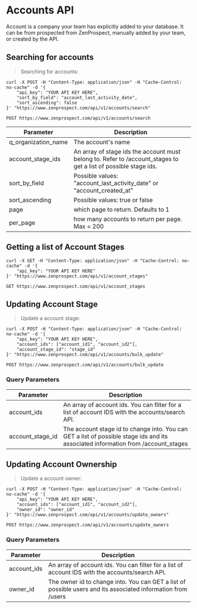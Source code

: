 # Accounts API

Account is a company your team has explicitly added to your database. It can be from prospected from ZenProspect, manually added by your team, or created by the API.


## Searching for accounts

> Searching for accounts:

```shell
curl -X POST -H "Content-Type: application/json" -H "Cache-Control: no-cache" -d '{
    "api_key": "YOUR API KEY HERE",
    "sort_by_field": "account_last_activity_date",
    "sort_ascending": false
}' "https://www.zenprospect.com/api/v1/accounts/search"
```

`POST https://www.zenprospect.com/api/v1/accounts/search`

Parameter | Description
--------- | -----------
q_organization_name | The account's name
account_stage_ids | An array of stage ids the account must belong to. Refer to /account_stages to get a list of possible stage ids.
sort_by_field | Possible values: "account_last_activity_date" or "account_created_at"
sort_ascending | Possible values: true or false
page | which page to return. Defaults to 1
per_page | how many accounts to return per page. Max = 200

## Getting a list of Account Stages

```shell
curl -X GET -H "Content-Type: application/json" -H "Cache-Control: no-cache" -d '{
    "api_key": "YOUR API KEY HERE"
}' "https://www.zenprospect.com/api/v1/account_stages"
```

`GET https://www.zenprospect.com/api/v1/account_stages`


## Updating Account Stage
> Update a account stage:

```shell
curl -X POST -H "Content-Type: application/json" -H "Cache-Control: no-cache" -d '{
    "api_key": "YOUR API KEY HERE",
    "account_ids": ["account_id1", "account_id2"],
    "account_stage_id": "stage_id"
}' "https://www.zenprospect.com/api/v1/accounts/bulk_update"
```

`POST https://www.zenprospect.com/api/v1/accounts/bulk_update`

### Query Parameters

Parameter | Description
--------- | -----------
account_ids | An array of account ids. You can filter for a list of account IDS with the accounts/search API.
account_stage_id | The account stage id to change into. You can GET a list of possible stage ids and its associated information from /account_stages



## Updating Account Ownership
> Update a account owner:

```shell
curl -X POST -H "Content-Type: application/json" -H "Cache-Control: no-cache" -d '{
    "api_key": "YOUR API KEY HERE",
    "account_ids": ["account_id1", "account_id2"],
    "owner_id": "owner_id"
}' "https://www.zenprospect.com/api/v1/accounts/update_owners"
```

`POST https://www.zenprospect.com/api/v1/accounts/update_owners`

### Query Parameters

Parameter | Description
--------- | -----------
account_ids | An array of account ids. You can filter for a list of account IDS with the accounts/search API.
owner_id | The owner id to change into. You can GET a list of possible users and its associated information from /users
